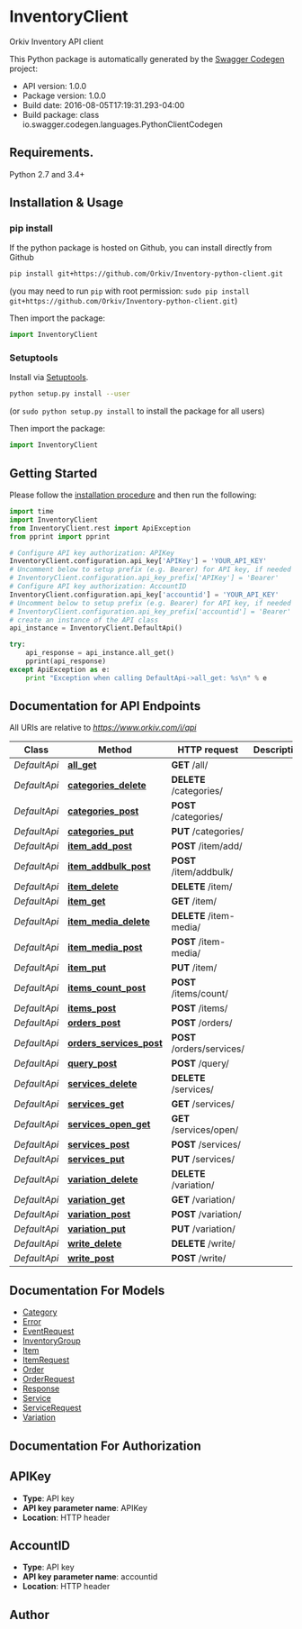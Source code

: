# InventoryClient
Orkiv Inventory API client 

This Python package is automatically generated by the [Swagger Codegen](https://github.com/swagger-api/swagger-codegen) project:

- API version: 1.0.0
- Package version: 1.0.0
- Build date: 2016-08-05T17:19:31.293-04:00
- Build package: class io.swagger.codegen.languages.PythonClientCodegen

## Requirements.

Python 2.7 and 3.4+

## Installation & Usage
### pip install

If the python package is hosted on Github, you can install directly from Github

```sh
pip install git+https://github.com/Orkiv/Inventory-python-client.git
```
(you may need to run `pip` with root permission: `sudo pip install git+https://github.com/Orkiv/Inventory-python-client.git`)

Then import the package:
```python
import InventoryClient 
```

### Setuptools

Install via [Setuptools](http://pypi.python.org/pypi/setuptools).

```sh
python setup.py install --user
```
(or `sudo python setup.py install` to install the package for all users)

Then import the package:
```python
import InventoryClient
```

## Getting Started

Please follow the [installation procedure](#installation--usage) and then run the following:

```python
import time
import InventoryClient
from InventoryClient.rest import ApiException
from pprint import pprint

# Configure API key authorization: APIKey
InventoryClient.configuration.api_key['APIKey'] = 'YOUR_API_KEY'
# Uncomment below to setup prefix (e.g. Bearer) for API key, if needed
# InventoryClient.configuration.api_key_prefix['APIKey'] = 'Bearer'
# Configure API key authorization: AccountID
InventoryClient.configuration.api_key['accountid'] = 'YOUR_API_KEY'
# Uncomment below to setup prefix (e.g. Bearer) for API key, if needed
# InventoryClient.configuration.api_key_prefix['accountid'] = 'Bearer'
# create an instance of the API class
api_instance = InventoryClient.DefaultApi()

try:
    api_response = api_instance.all_get()
    pprint(api_response)
except ApiException as e:
    print "Exception when calling DefaultApi->all_get: %s\n" % e

```

## Documentation for API Endpoints

All URIs are relative to *https://www.orkiv.com/i/api*

Class | Method | HTTP request | Description
------------ | ------------- | ------------- | -------------
*DefaultApi* | [**all_get**](docs/DefaultApi.md#all_get) | **GET** /all/ | 
*DefaultApi* | [**categories_delete**](docs/DefaultApi.md#categories_delete) | **DELETE** /categories/ | 
*DefaultApi* | [**categories_post**](docs/DefaultApi.md#categories_post) | **POST** /categories/ | 
*DefaultApi* | [**categories_put**](docs/DefaultApi.md#categories_put) | **PUT** /categories/ | 
*DefaultApi* | [**item_add_post**](docs/DefaultApi.md#item_add_post) | **POST** /item/add/ | 
*DefaultApi* | [**item_addbulk_post**](docs/DefaultApi.md#item_addbulk_post) | **POST** /item/addbulk/ | 
*DefaultApi* | [**item_delete**](docs/DefaultApi.md#item_delete) | **DELETE** /item/ | 
*DefaultApi* | [**item_get**](docs/DefaultApi.md#item_get) | **GET** /item/ | 
*DefaultApi* | [**item_media_delete**](docs/DefaultApi.md#item_media_delete) | **DELETE** /item-media/ | 
*DefaultApi* | [**item_media_post**](docs/DefaultApi.md#item_media_post) | **POST** /item-media/ | 
*DefaultApi* | [**item_put**](docs/DefaultApi.md#item_put) | **PUT** /item/ | 
*DefaultApi* | [**items_count_post**](docs/DefaultApi.md#items_count_post) | **POST** /items/count/ | 
*DefaultApi* | [**items_post**](docs/DefaultApi.md#items_post) | **POST** /items/ | 
*DefaultApi* | [**orders_post**](docs/DefaultApi.md#orders_post) | **POST** /orders/ | 
*DefaultApi* | [**orders_services_post**](docs/DefaultApi.md#orders_services_post) | **POST** /orders/services/ | 
*DefaultApi* | [**query_post**](docs/DefaultApi.md#query_post) | **POST** /query/ | 
*DefaultApi* | [**services_delete**](docs/DefaultApi.md#services_delete) | **DELETE** /services/ | 
*DefaultApi* | [**services_get**](docs/DefaultApi.md#services_get) | **GET** /services/ | 
*DefaultApi* | [**services_open_get**](docs/DefaultApi.md#services_open_get) | **GET** /services/open/ | 
*DefaultApi* | [**services_post**](docs/DefaultApi.md#services_post) | **POST** /services/ | 
*DefaultApi* | [**services_put**](docs/DefaultApi.md#services_put) | **PUT** /services/ | 
*DefaultApi* | [**variation_delete**](docs/DefaultApi.md#variation_delete) | **DELETE** /variation/ | 
*DefaultApi* | [**variation_get**](docs/DefaultApi.md#variation_get) | **GET** /variation/ | 
*DefaultApi* | [**variation_post**](docs/DefaultApi.md#variation_post) | **POST** /variation/ | 
*DefaultApi* | [**variation_put**](docs/DefaultApi.md#variation_put) | **PUT** /variation/ | 
*DefaultApi* | [**write_delete**](docs/DefaultApi.md#write_delete) | **DELETE** /write/ | 
*DefaultApi* | [**write_post**](docs/DefaultApi.md#write_post) | **POST** /write/ | 


## Documentation For Models

 - [Category](docs/Category.md)
 - [Error](docs/Error.md)
 - [EventRequest](docs/EventRequest.md)
 - [InventoryGroup](docs/InventoryGroup.md)
 - [Item](docs/Item.md)
 - [ItemRequest](docs/ItemRequest.md)
 - [Order](docs/Order.md)
 - [OrderRequest](docs/OrderRequest.md)
 - [Response](docs/Response.md)
 - [Service](docs/Service.md)
 - [ServiceRequest](docs/ServiceRequest.md)
 - [Variation](docs/Variation.md)


## Documentation For Authorization


## APIKey

- **Type**: API key
- **API key parameter name**: APIKey
- **Location**: HTTP header

## AccountID

- **Type**: API key
- **API key parameter name**: accountid
- **Location**: HTTP header


## Author



